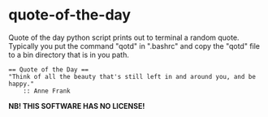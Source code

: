 # quote-of-the-day
Quote of the day python script prints out to terminal a random quote. 
Typically you put the command "qotd" in ".bashrc" and copy the "qotd" file to a bin directory
that is in you path.

```
== Quote of the Day ==
"Think of all the beauty that's still left in and around you, and be happy."
    :: Anne Frank
```

**NB! THIS SOFTWARE HAS NO LICENSE!**
